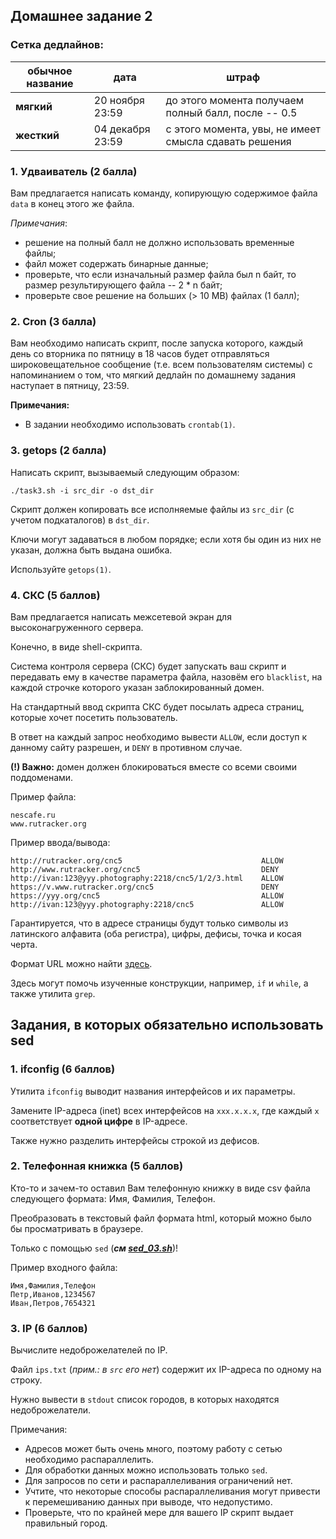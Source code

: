 ## Домашнее задание 2

### Сетка дедлайнов:

| обычное название | дата             | штраф
| ---------------  | ---------------- | ----------------------------------------------------- |
|  **мягкий**      | 20 ноября  23:59 | до этого момента получаем полный балл, после -- 0.5   |
|  **жесткий**     | 04 декабря 23:59 | с этого момента, увы, не имеет смысла сдавать решения |

### 1. Удваиватель (2 балла)

Вам предлагается написать команду, копирующую содержимое файла `data` в конец
этого же файла.

_Примечания_:
 * решение на полный балл не должно использовать временные файлы;
 * файл может содержать бинарные данные;
 * проверьте, что если изначальный размер файла был n байт, то размер результирующего файла -- 2 * n байт;
 * проверьте свое решение на больших (> 10 MB) файлах (1 балл);

### 2. Cron (3 балла)

Вам необходимо написать скрипт, после запуска которого, каждый день со вторника 
по пятницу в 18 часов будет отправляться широковещательное сообщение (т.е. всем
пользователям системы) с напоминанием о том, что мягкий дедлайн по домашнему 
задания наступает в пятницу, 23:59.

**Примечания:**
* В задании необходимо использовать `crontab(1)`.

### 3. getops (2 балла)

Написать скрипт, вызываемый следующим образом:

    ./task3.sh -i src_dir -o dst_dir

Скрипт должен копировать все исполняемые файлы из `src_dir` (с учетом 
подкаталогов) в `dst_dir`.

Ключи могут задаваться в любом порядке; если хотя бы один из них не указан, должна быть выдана ошибка.

Используйте `getops(1)`.

### 4. СКС (5 баллов)

Вам предлагается написать межсетевой экран для высоконагруженного сервера.

Конечно, в виде shell-скрипта.

Система контроля сервера (СКС) будет запускать ваш скрипт и передавать ему
в качестве параметра файла, назовём его `blacklist`, на каждой строчке которого указан заблокированный домен.

На стандартный ввод скрипта СКС будет посылать адреса страниц, которые хочет 
посетить пользователь.

В ответ на каждый запрос необходимо вывести `ALLOW`, если доступ к данному сайту разрешен, 
и `DENY` в противном случае.

**(!) Важно:** домен должен блокироваться вместе со всеми своими поддоменами.

Пример файла:

    nescafe.ru
    www.rutracker.org

Пример ввода/вывода:

    http://rutracker.org/cnc5                               ALLOW
    http://www.rutracker.org/cnc5                           DENY
    http://ivan:123@yyy.photography:2218/cnc5/1/2/3.html    ALLOW
    https://v.www.rutracker.org/cnc5                        DENY
    https://yyy.org/cnc5                                    ALLOW
    http://ivan:123@yyy.photography:2218/cnc5               ALLOW

Гарантируется, что в адресе страницы будут только символы из
латинского алфавита (оба регистра), цифры, дефисы, точка и косая черта.

Формат URL можно найти [здесь](https://ru.wikipedia.org/wiki/URL#Структура_URL).

Здесь могут помочь изученные конструкции, например, `if` и `while`, а также утилита `grep`.

## Задания, в которых обязательно использовать sed

### 1. ifconfig (6 баллов)

Утилита `ifconfig` выводит названия интерфейсов и их параметры.

Замените IP-адреса (inet) всех интерфейсов на `xxx.x.x.x`,
где каждый `x` соответствует **одной цифре** в IP-адресе.

Также нужно разделить интерфейсы строкой из дефисов.

### 2. Телефонная книжка (5 баллов)

Кто-то и зачем-то оставил Вам телефонную книжку в виде csv файла следующего
формата: Имя, Фамилия, Телефон.

Преобразовать в текстовый файл формата html, который можно было бы
просматривать в браузере.

Только с помощью `sed` (**_см [sed_03.sh](./src/sed_03.sh)_**)!

Пример входного файла:

    Имя,Фамилия,Телефон
    Петр,Иванов,1234567
    Иван,Петров,7654321


### 3. IP (6 баллов)

Вычислите недоброжелателей по IP.

Файл `ips.txt` (_прим.: в `src` его нет_) содержит их IP-адреса по одному на строку.

Нужно вывести в `stdout` список городов, в которых находятся недоброжелатели.

Примечания:
* Адресов может быть очень много, поэтому работу с сетью необходимо распараллелить.
* Для обработки данных можно использовать только `sed`.
* Для запросов по сети и распараллеливания ограничений нет.
* Учтите, что некоторые способы распараллеливания могут привести к перемешиванию данных при выводе, что недопустимо.
* Проверьте, что по крайней мере для вашего IP скрипт выдает правильный город.
